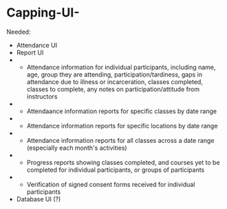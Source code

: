 # Capping-UI-

Needed:

-  Attendance UI
-  Report UI
- - Attendance information for individual participants, including name, age, group they are attending, participation/tardiness, gaps in attendance due to illness or incarceration, classes completed, classes to complete, any notes on participation/attitude from instructors
- - Attendaance information reports for specific classes by date range
- - Attendance information reports for specific locations by date range
- - Attendance information reports for all classes across a date range (especially each month's activities)
- - Progress reports showing classes completed, and courses yet to be completed for individual participants, or groups of participants
- - Verification of signed consent forms received for individual participants
-  Database UI (?)
